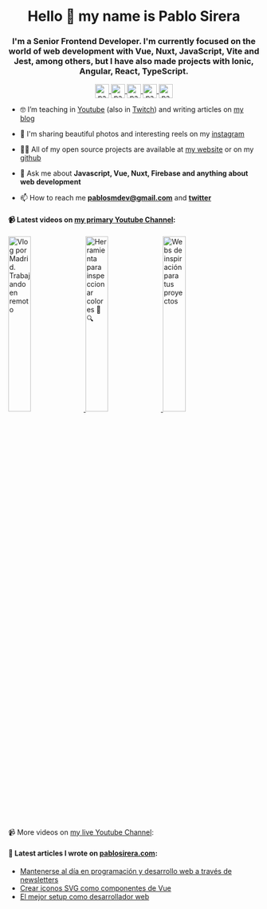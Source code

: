<h1 align="center">Hello 👋 my name is Pablo Sirera</h1>

<h3 align="center">I'm a Senior Frontend Developer. I'm currently focused on the world of web development with Vue, Nuxt, JavaScript, Vite and Jest, among others, but I have also made projects with Ionic, Angular, React, TypeScript.</h3>

<p align="center">
   <a href="https://youtube.com/pablosirera" target="_blank">
    <img align="center" src="https://cdn.jsdelivr.net/npm/simple-icons@3.0.1/icons/youtube.svg" alt="pablosirera youtube" height="28" width="28" />
  </a>
  <a href="https://twitter.com/pablosirera" target="_blank">
    <img align="center" src="https://cdn.jsdelivr.net/npm/simple-icons@3.0.1/icons/twitter.svg" alt="pablosirera twitter" height="28" width="28" />
  </a>
  <a href="https://instagram.com/pablodeveloper" target="_blank">
    <img align="center" src="https://cdn.jsdelivr.net/npm/simple-icons@3.0.1/icons/instagram.svg" alt="pablodeveloper instagram" height="28" width="28" />
  </a>
  <a href="https://linkedin.com/in/pablosireramata" target="_blank">
    <img align="center" src="https://cdn.jsdelivr.net/npm/simple-icons@3.0.1/icons/linkedin.svg" alt="pablosireramata linkedin" height="28" width="28" />
  </a>
  <a href="https://discord.gg/sqrzBFPMqS" target="_blank">
    <img align="center" src="https://cdn.jsdelivr.net/npm/simple-icons@3.0.1/icons/discord.svg" alt="pablosirera discord" height="28" width="28" />
  </a>
</p>

- 🤓 I’m teaching in [Youtube](https://youtube.com/pablosirera) (also in [Twitch](https://twitch.tv/pablosirera)) and writing articles on [my blog](https://pablosirera.com/blog)

- 📸 I'm sharing beautiful photos and interesting reels on my [instagram](https://instagram.com/pablodeveloper)

- 👨‍💻 All of my open source projects are available at [my website](https://pablosirera.com/projects) or on my [github](https://github.com/pablosirera)

- 💬 Ask me about **Javascript, Vue, Nuxt, Firebase and anything about web development**

- 📫 How to reach me **pablosmdev@gmail.com** and **[twitter](https://twitter.com/pablosirera)**


#### 📹 Latest videos on [my primary Youtube Channel](https://youtube.com/pablosirera):

<a href='https://youtu.be/XYbvhMOyttY' target='_blank'>
  <img width='30%' src='https://img.youtube.com/vi/XYbvhMOyttY/mqdefault.jpg' alt='Vlog por Madrid. Trabajando en remoto' />
</a>
<a href='https://youtu.be/M_rU2zDHV4E' target='_blank'>
  <img width='30%' src='https://img.youtube.com/vi/M_rU2zDHV4E/mqdefault.jpg' alt='Herramienta para inspeccionar colores 🎨🔍' />
</a>
<a href='https://youtu.be/WyG6mFwLdag' target='_blank'>
  <img width='30%' src='https://img.youtube.com/vi/WyG6mFwLdag/mqdefault.jpg' alt='Webs de inspiración para tus proyectos' />
</a>

📹 More videos on [my live Youtube Channel](https://youtube.com/@pablosireralive):

#### 📝 Latest articles I wrote on [pablosirera.com](https://pablosirera.com):
- [Mantenerse al día en programación y desarrollo web a través de newsletters](https://pablosirera.com/blog/mantenerse-actualizado-en-programacion-y-desarrollo-web-con-newsletters)
- [Crear iconos SVG como componentes de Vue](https://pablosirera.com/blog/crear-iconos-svg-como-componentes-vue)
- [El mejor setup como desarrollador web](https://pablosirera.com/blog/el-mejor-setup-como-desarrollador-web)
